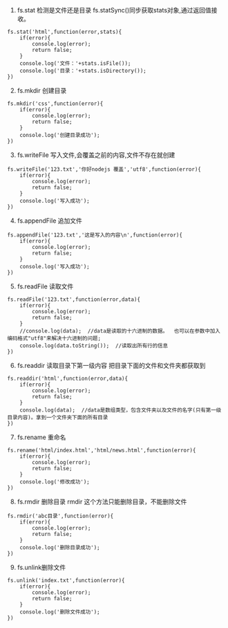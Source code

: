 1. fs.stat  检测是文件还是目录  fs.statSync()同步获取stats对象,通过返回值接收。

```
fs.stat('html',function(error,stats){
    if(error){
        console.log(error);
        return false;
    }
    console.log('文件：'+stats.isFile());
    console.log('目录：'+stats.isDirectory());
})

```

2. fs.mkdir  创建目录  

```
fs.mkdir('css',function(error){
    if(error){
        console.log(error);
        return false;
    }
    console.log('创建目录成功');
})
```

3. fs.writeFile  写入文件,会覆盖之前的内容,文件不存在就创建

```
fs.writeFile('123.txt','你好nodejs 覆盖','utf8',function(error){
    if(error){
        console.log(error);
        return false;
    }
    console.log('写入成功');
})
```

4. fs.appendFile 追加文件 

```
fs.appendFile('123.txt','这是写入的内容\n',function(error){
    if(error){
        console.log(error);
        return false;
    }
    console.log('写入成功');
})
```

5. fs.readFile 读取文件 

```
fs.readFile('123.txt',function(error,data){
    if(error){
        console.log(error);
        return false;
    }
    //console.log(data);  //data是读取的十六进制的数据。  也可以在参数中加入编码格式"utf8"来解决十六进制的问题;
    console.log(data.toString());  //读取出所有行的信息  
})
```

6. fs.readdir 读取目录下第一级内容  把目录下面的文件和文件夹都获取到

```
fs.readdir('html',function(error,data){
    if(error){
        console.log(error);
        return false;
    }
    console.log(data);  //data是数组类型，包含文件夹以及文件的名字(只有第一级目录内容)。拿到一个文件夹下面的所有目录  
})
```

7. fs.rename 重命名 

```
fs.rename('html/index.html','html/news.html',function(error){
    if(error){
        console.log(error);
        return false;
    }
    console.log('修改成功');
})
```

8. fs.rmdir  删除目录   rmdir 这个方法只能删除目录，不能删除文件 

```
fs.rmdir('abc目录',function(error){
    if(error){
        console.log(error);
        return false;
    }
    console.log('删除目录成功');
})
```

9. fs.unlink删除文件 

```
fs.unlink('index.txt',function(error){
    if(error){
        console.log(error);
        return false;
    }
    console.log('删除文件成功');
})
```

